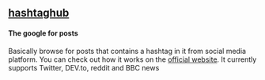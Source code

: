 ## [hashtaghub](https://hashtaghub.herokuapp.com/)
#### The google for posts

Basically browse for posts that contains a hashtag in it from social media platform. You can check out how it works on the [official website](https://hashtaghub.herokuapp.com/). 
It currently supports Twitter, DEV.to, reddit and BBC news
